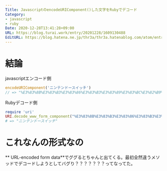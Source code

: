 ```yaml
---
Title: JavascriptのencodeURIComponent()した文字をRubyでデコード
Category:
- javascript
- ruby
Date: 2020-12-28T13:41:28+09:00
URL: https://blog.turai.work/entry/20201228/1609130488
EditURL: https://blog.hatena.ne.jp/thr3a/thr3a.hatenablog.com/atom/entry/26006613670942251
---
```


# 結論

javascriptエンコード側

```javascript
encodeURIComponent('ニンテンドースイッチ')
// => "%E3%83%8B%E3%83%B3%E3%83%86%E3%83%B3%E3%83%89%E3%83%BC%E3%82%B9%E3%82%A4%E3%83%83%E3%83%81"
```

Rubyデコード側

```ruby
require 'uri'
URI.decode_www_form_component("%E3%83%8B%E3%83%B3%E3%83%86%E3%83%B3%E3%83%89%E3%83%BC%E3%82%B9%E3%82%A4%E3%83%83%E3%83%81")
# => "ニンテンドースイッチ"
```

# これなんの形式なの

** URL-encoded form data**でググるとちゃんと出てくる。最初全然違うメソッドでデコードしようとしてバグり？？？？？？？ってなってた。
